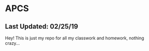 # APCS

Last Updated: 02/25/19
------------------------------------------------------------------------------------------------------------------------------------------
Hey! This is just my repo for all my classwork and homework, nothing crazy...
